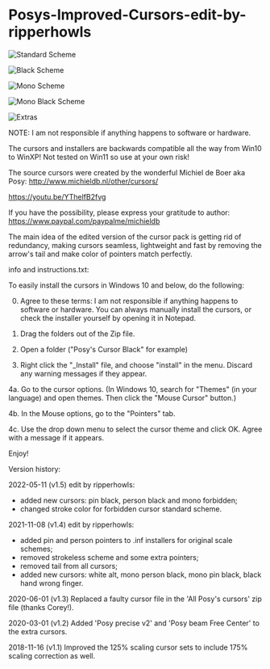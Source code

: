 # Posys-Improved-Cursors-edit-by-ripperhowls

![Standard Scheme](https://user-images.githubusercontent.com/95716821/167922999-c4741028-2afb-41ef-82ce-f2e813df4094.png)

![Black Scheme](https://user-images.githubusercontent.com/95716821/168626282-6f3b36fd-26e4-4da1-adfb-b3a1f43b7aec.png)

![Mono Scheme](https://user-images.githubusercontent.com/95716821/167914277-92ad33b8-b48f-40de-b125-4cfb5878f753.png)

![Mono Black Scheme](https://user-images.githubusercontent.com/95716821/167918807-9186ddb3-1fd1-4d16-b19f-77ba65d1ae9b.png)

![Extras](https://user-images.githubusercontent.com/95716821/167920545-603147a3-b04f-49ab-a034-228d818bf73e.png)


NOTE: I am not responsible if anything happens to software or hardware.

The cursors and installers are backwards compatible all the way from Win10 to WinXP! Not tested on Win11 so use at your own risk!

The source cursors were created by the wonderful Michiel de Boer aka Posy: http://www.michieldb.nl/other/cursors/

https://youtu.be/YThelfB2fvg

If you have the possibility, please express your gratitude to author: https://www.paypal.com/paypalme/michieldb

The main idea of the edited version of the cursor pack is getting rid of redundancy, making cursors seamless, lightweight and fast by removing the arrow's tail and make color of pointers match perfectly.

info and instructions.txt:

To easily install the cursors in Windows 10 and below, do the following:

0. Agree to these terms: I am not responsible if anything happens to software or hardware.
You can always manually install the cursors, or check the installer yourself by opening it in Notepad.

1. Drag the folders out of the Zip file.

2. Open a folder ("Posy's Cursor Black" for example)

3. Right click the "_Install" file, and choose "install" in the menu. Discard any warning messages if they appear.

4a. Go to the cursor options.
(In Windows 10, search for "Themes" (in your language) and open themes. Then click the "Mouse Cursor" button.)

4b. In the Mouse options, go to the "Pointers" tab.

4c.  Use the drop down menu to select the cursor theme and click OK. Agree with a message if it appears.

Enjoy!

Version history:

2022-05-11 (v1.5) edit by ripperhowls:
- added new cursors: pin black, person black and mono forbidden;
- changed stroke color for forbidden cursor standard scheme.

2021-11-08 (v1.4) edit by ripperhowls: 
- added pin and person pointers to .inf installers for original scale schemes;
- removed strokeless scheme and some extra pointers;
- removed tail from all cursors;
- added new cursors: white alt, mono person black, mono pin black, black hand wrong finger.

2020-06-01 (v1.3) Replaced a faulty cursor file in the 'All Posy's cursors' zip file (thanks Corey!).

2020-03-01 (v1.2) Added 'Posy precise v2' and 'Posy beam Free Center' to the extra cursors.

2018-11-16 (v1.1) Improved the 125% scaling cursor sets to include 175% scaling correction as well.
